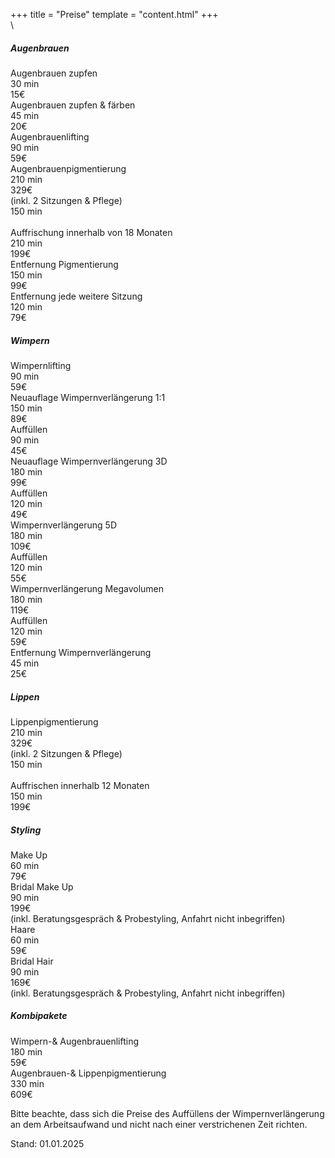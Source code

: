 +++
title = "Preise"
template = "content.html"
+++
\
\
<div class="bg-price1 w-full text-author md:text-base">
    <h5 class="p-5 font-bold text-white">Augenbrauen</h5>
    <div class="grid grid-cols-5 grid-flow-row-dense gap-2 p-5 text-white">
        <div class="col-span-3">
            Augenbrauen zupfen
        </div>
        <div class="text-end">
            30 min
        </div>
        <div class="text-end">
            15€
        </div>
        <div class="col-span-3">
            Augenbrauen zupfen & färben
        </div>
        <div class="text-end">
            45 min
        </div>
        <div class="text-end">
            20€
        </div>
        <div class="col-span-3">
            Augenbrauenlifting
        </div>
        <div class="text-end">
            90 min
        </div>
        <div class="text-end">
            59€
        </div>
        <div class="col-span-3">
            Augenbrauenpigmentierung
        </div>
        <div class="text-end">
            210 min
        </div>
        <div class="text-end">
            329€
        </div>
        <div class="col-span-3">
            <span class="text-xs">(inkl. 2 Sitzungen & Pflege)</span>
        </div>
        <div class="text-end">
            150 min
        </div>
        <div class="text-end">
           <br/> 
        </div>
        <div class="col-span-3">
            Auffrischung innerhalb von 18 Monaten
        </div>
        <div class="text-end">
            210 min
        </div>
        <div class="text-end">
            199€
        </div>
        <div class="col-span-3">
            Entfernung Pigmentierung
        </div>
        <div class="text-end">
            150 min
        </div>
        <div class="text-end">
            99€
        </div>
        <div class="col-span-3">
            Entfernung jede weitere Sitzung
        </div>
        <div class="text-end">
            120 min
        </div>
        <div class="text-end">
            79€
        </div>
    </div>
</div>
<div class="bg-price2 w-full mt-5 text-author md:text-base">
    <h5 class="p-5 font-bold text-white">Wimpern</h5>
    <div class="grid grid-cols-5 gap-2 p-5 text-white">
        <div class="col-span-3">
            Wimpernlifting
        </div>
        <div class="text-end">
            90 min
        </div>
        <div class="text-end">
            59€
        </div>
        <div class="col-span-3">
            Neuauflage Wimpernverlängerung 1:1                                                                                                                            
        </div>
        <div class="text-end">
            150 min
        </div>
        <div class="text-end">
            89€
        </div>
        <div class="col-span-3">
            Auffüllen
        </div>
        <div class="text-end">
            90 min
        </div>
        <div class="text-end">
            45€
        </div>
        <div class="col-span-3">
            Neuauflage Wimpernverlängerung 3D                                                                                                              
        </div>
        <div class="text-end">
            180 min
        </div>
        <div class="text-end">
            99€
        </div>
        <div class="col-span-3">
            Auffüllen
        </div>
        <div class="text-end">
            120 min
        </div>
        <div class="text-end">
            49€
        </div>
        <div class="col-span-3">
            Wimpernverlängerung 5D
        </div>
        <div class="text-end">
            180 min
        </div>
        <div class="text-end">
            109€
        </div>
        <div class="col-span-3">
            Auffüllen
        </div>
        <div class="text-end">
            120 min
        </div>
        <div class="text-end">
            55€
        </div>
        <div class="col-span-3">
            Wimpernverlängerung Megavolumen
        </div>
        <div class="text-end">
            180 min
        </div>
        <div class="text-end">
            119€
        </div>
        <div class="col-span-3">
            Auffüllen
        </div>
        <div class="text-end">
            120 min
        </div>
        <div class="text-end">
            59€
        </div>
        <div class="col-span-3">
            Entfernung Wimpernverlängerung 
        </div>
        <div class="text-end">
            45 min
        </div>
        <div class="text-end">
            25€
        </div>
    </div>
</div>
<div class="bg-price3 w-full mt-5 text-author md:text-base">
    <h5 class="p-5 font-bold text-white">Lippen</h5>
    <div class="grid grid-cols-5 gap-2 p-5 text-white">
        <div class="col-span-3">
            Lippenpigmentierung
        </div>
        <div class="text-end">
            210 min
        </div>
        <div class="text-end">
            329€
        </div>
        <div class="col-span-3">
            <span class="text-xs">(inkl. 2 Sitzungen & Pflege)</span>
        </div>
        <div class="text-end">
            150 min
        </div>
        <div class="text-end">
            <br/>
        </div>
        <div class="col-span-3">
            Auffrischen innerhalb 12 Monaten 
        </div>
        <div class="text-end">
            150 min
        </div>
        <div class="text-end">
            199€
        </div>
    </div>
</div>
<div class="bg-price4 w-full mt-5 text-author md:text-base">
    <h5 class="p-5 font-bold text-white">Styling</h5>
    <div class="grid grid-cols-5 gap-2 p-5 text-white">
        <div class="col-span-3">
            Make Up
        </div>
        <div class="text-end">
            60 min
        </div>
        <div class="text-end">
            79€
        </div>
        <div class="col-span-3">
            Bridal Make Up
        </div>
        <div class="text-end">
            90 min
        </div>
        <div class="text-end">
            199€
        </div>
        <div class="col-span-5">
            <span class="text-xs">(inkl. Beratungsgespräch & Probestyling, Anfahrt nicht inbegriffen)</span>
        </div>
        <div class="col-span-3">
            Haare
        </div>
        <div class="text-end">
            60 min
        </div>
        <div class="text-end">
            59€
        </div>
        <div class="col-span-3">
            Bridal Hair
        </div>
        <div class="text-end">
            90 min
        </div>
        <div class="text-end">
            169€
        </div>
        <div class="col-span-5">
            <span class="text-xs">(inkl. Beratungsgespräch & Probestyling, Anfahrt nicht inbegriffen)</span>
        </div>
    </div>
</div>
<div class="bg-price5 w-full mt-5 text-author md:text-base">
    <h5 class="p-5 font-bold text-white">Kombipakete</h5>
    <div class="grid grid-cols-5 gap-2 p-5 text-white">
        <div class="col-span-3">
            Wimpern-& Augenbrauenlifting
        </div>
        <div class="text-end">
            180 min
        </div>
        <div class="text-end">
            59€
        </div>
        <div class="col-span-3">
            Augenbrauen-& Lippenpigmentierung
        </div>
        <div class="text-end">
            330 min
        </div>
        <div class="text-end">
            609€
        </div>
    </div>
</div>
<p class="mt-5">Bitte beachte, dass sich die Preise des Auffüllens der Wimpernverlängerung  an dem Arbeitsaufwand und nicht nach einer verstrichenen Zeit richten.</p>
<p class="mt-5">Stand: 01.01.2025</p>
